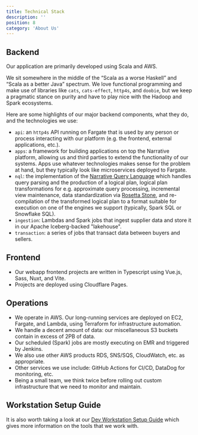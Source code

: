 ```yaml
---
title: Technical Stack
description: ''
position: 8
category: 'About Us'
---
```


## Backend

Our application are primarily developed using Scala and AWS.

We sit somewhere in the middle of the “Scala as a worse Haskell” and “Scala as a better Java” spectrum. We love
functional programming and make use of libraries like `cats`, `cats-effect`, `http4s`, and `doobie`, but we keep a
pragmatic stance on purity and have to play nice with the Hadoop and Spark ecosystems.

Here are some highlights of our major backend components, what they do, and the technologies we use:

- `api`: an `http4s` API running on Fargate that is used by any person or process interacting with our platform (e.g.
  the frontend, external applications, etc.).
- `apps`: a framework for building applications on top the Narrative platform, allowing us and third parties to extend
  the functionality of our systems. Apps use whatever technologies makes sense for the problem at hand, but they
  typically look like microservices deployed to Fargate.
- `nql`: the implementation of
  the [Narrative Query Language](https://blog.narrative.io/introducing-nql-narrative-query-language)
  which handles query parsing and the production of a logical plan, logical plan transformations for e.g. approximate
  query processing, incremental view maintenance, data standardization
  via [Rosetta Stone](https://www.narrative.io/rosetta-stone), and re-compilation of the
  transformed logical plan to a format suitable for execution on one of the engines we support (typically, Spark SQL or
  Snowflake SQL).
- `ingestion`: Lambdas and Spark jobs that ingest supplier data and store it in our Apache Iceberg-backed "lakehouse".
- `transaction`: a series of jobs that transact data between buyers and sellers.

## Frontend

- Our webapp frontend projects are written in Typescript using Vue.js, Sass, Nuxt, and Vite.
- Projects are deployed using Cloudflare Pages.

## Operations

- We operate in AWS. Our long-running services are deployed on EC2, Fargate, and Lambda, using Terraform for
  infrastructure automation.
- We handle a decent amount of data: our miscellaneous S3 buckets contain in excess of 2PB of data.
- Our scheduled (Spark) jobs are mostly executing on EMR and triggered by Jenkins.
- We also use other AWS products RDS, SNS/SQS, CloudWatch, etc. as appropriate.
- Other services we use include: GitHub Actions for CI/CD, DataDog for monitoring, etc.
- Being a small team, we think twice before rolling out custom infrastructure that we need to monitor and maintain.

## Workstation Setup Guide

It is also worth taking a look at our [Dev Workstation Setup Guide](/process/dev-workstation-setup) which
gives more information on the tools that we work with.